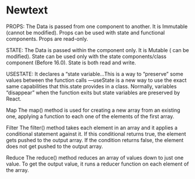 # Newtext
PROPS:
The Data is passed from one component to another.
It is Immutable (cannot be modified).
Props can be used with state and functional components.
Props are read-only.

STATE:
The Data is passed within the component only.
It is Mutable ( can be modified).
State can be used only with the state components/class component (Before 16.0).
State is both read and write.


USESTATE:
It declares a “state variable…This is a way to “preserve” some values between the function calls —useState is a new way to use the exact same capabilities that this.state provides in a class. Normally, variables “disappear” when the function exits but state variables are preserved by React.

Map
The map() method is used for creating a new array from an existing one, applying a function to each one of the elements of the first array.

Filter
The filter() method takes each element in an array and it applies a conditional statement against it. If this conditional returns true, the element gets pushed to the output array. If the condition returns false, the element does not get pushed to the output array.

Reduce
The reduce() method reduces an array of values down to just one value. To get the output value, it runs a reducer function on each element of the array.
